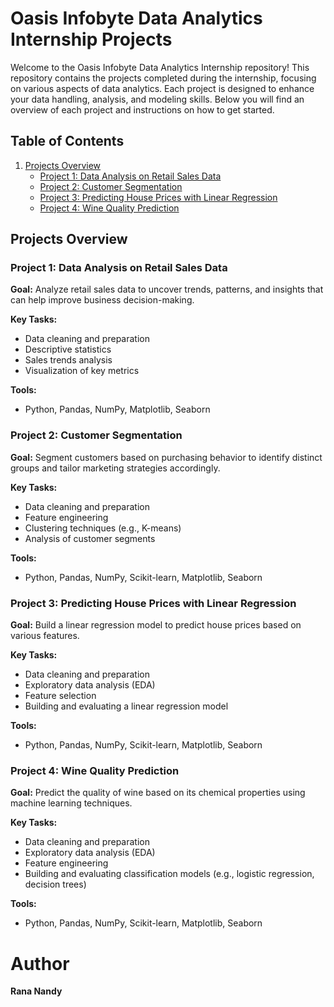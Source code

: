 # Oasis Infobyte Data Analytics Internship Projects

Welcome to the Oasis Infobyte Data Analytics Internship repository! This repository contains the projects completed during the internship, focusing on various aspects of data analytics. Each project is designed to enhance your data handling, analysis, and modeling skills. Below you will find an overview of each project and instructions on how to get started.

## Table of Contents
1. [Projects Overview](#projects-overview)
   - [Project 1: Data Analysis on Retail Sales Data](#project-1-data-analysis-on-retail-sales-data)
   - [Project 2: Customer Segmentation](#project-2-customer-segmentation)
   - [Project 3: Predicting House Prices with Linear Regression](#project-3-predicting-house-prices-with-linear-regression)
   - [Project 4: Wine Quality Prediction](#project-4-wine-quality-prediction)
     
## Projects Overview

### Project 1: Data Analysis on Retail Sales Data
**Goal:** Analyze retail sales data to uncover trends, patterns, and insights that can help improve business decision-making.

**Key Tasks:**
- Data cleaning and preparation
- Descriptive statistics
- Sales trends analysis
- Visualization of key metrics

**Tools:**  
- Python, Pandas, NumPy, Matplotlib, Seaborn

### Project 2: Customer Segmentation
**Goal:** Segment customers based on purchasing behavior to identify distinct groups and tailor marketing strategies accordingly.

**Key Tasks:**
- Data cleaning and preparation
- Feature engineering
- Clustering techniques (e.g., K-means)
- Analysis of customer segments

**Tools:**  
- Python, Pandas, NumPy, Scikit-learn, Matplotlib, Seaborn

### Project 3: Predicting House Prices with Linear Regression
**Goal:** Build a linear regression model to predict house prices based on various features.

**Key Tasks:**
- Data cleaning and preparation
- Exploratory data analysis (EDA)
- Feature selection
- Building and evaluating a linear regression model

**Tools:**  
- Python, Pandas, NumPy, Scikit-learn, Matplotlib, Seaborn

### Project 4: Wine Quality Prediction
**Goal:** Predict the quality of wine based on its chemical properties using machine learning techniques.

**Key Tasks:**
- Data cleaning and preparation
- Exploratory data analysis (EDA)
- Feature engineering
- Building and evaluating classification models (e.g., logistic regression, decision trees)

**Tools:**  
- Python, Pandas, NumPy, Scikit-learn, Matplotlib, Seaborn

# Author
**Rana Nandy**
